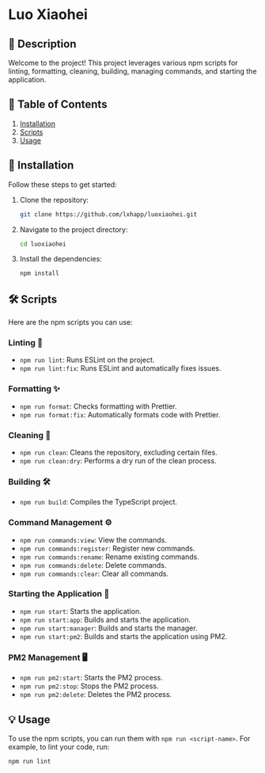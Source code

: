 # Luo Xiaohei

## 📜 Description
Welcome to the project! This project leverages various npm scripts for linting, formatting, cleaning, building, managing commands, and starting the application.

## 📖 Table of Contents
1. [Installation](#installation)
2. [Scripts](#scripts)
3. [Usage](#usage)

## 🚀 Installation
Follow these steps to get started:
1. Clone the repository:
    ```sh
    git clone https://github.com/lxhapp/luoxiaohei.git
    ```
2. Navigate to the project directory:
    ```sh
    cd luoxiaohei
    ```
3. Install the dependencies:
    ```sh
    npm install
    ```

## 🛠️ Scripts
Here are the npm scripts you can use:

### Linting 🧹
- `npm run lint`: Runs ESLint on the project.
- `npm run lint:fix`: Runs ESLint and automatically fixes issues.

### Formatting ✨
- `npm run format`: Checks formatting with Prettier.
- `npm run format:fix`: Automatically formats code with Prettier.

### Cleaning 🧼
- `npm run clean`: Cleans the repository, excluding certain files.
- `npm run clean:dry`: Performs a dry run of the clean process.

### Building 🛠️
- `npm run build`: Compiles the TypeScript project.

### Command Management ⚙️
- `npm run commands:view`: View the commands.
- `npm run commands:register`: Register new commands.
- `npm run commands:rename`: Rename existing commands.
- `npm run commands:delete`: Delete commands.
- `npm run commands:clear`: Clear all commands.

### Starting the Application 🚀
- `npm run start`: Starts the application.
- `npm run start:app`: Builds and starts the application.
- `npm run start:manager`: Builds and starts the manager.
- `npm run start:pm2`: Builds and starts the application using PM2.

### PM2 Management 🖥️
- `npm run pm2:start`: Starts the PM2 process.
- `npm run pm2:stop`: Stops the PM2 process.
- `npm run pm2:delete`: Deletes the PM2 process.

## 💡 Usage
To use the npm scripts, you can run them with `npm run <script-name>`. For example, to lint your code, run:
```sh
npm run lint